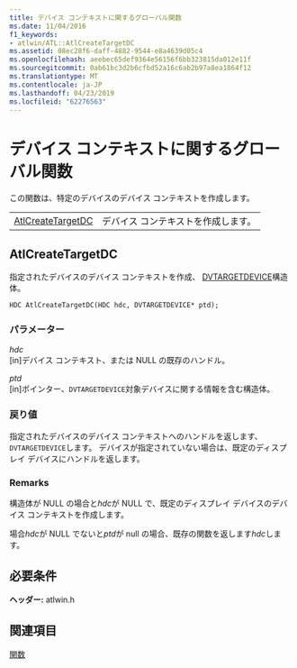 ```yaml
---
title: デバイス コンテキストに関するグローバル関数
ms.date: 11/04/2016
f1_keywords:
- atlwin/ATL::AtlCreateTargetDC
ms.assetid: 08ec28f6-daff-4882-9544-e8a4639d05c4
ms.openlocfilehash: aeebec65def9364e56156f6bb323815da012e11f
ms.sourcegitcommit: 0ab61bc3d2b6cfbd52a16c6ab2b97a8ea1864f12
ms.translationtype: MT
ms.contentlocale: ja-JP
ms.lasthandoff: 04/23/2019
ms.locfileid: "62276563"
---
```

# <a name="device-context-global-functions"></a>デバイス コンテキストに関するグローバル関数

この関数は、特定のデバイスのデバイス コンテキストを作成します。

|||
|-|-|
|[AtlCreateTargetDC](#atlcreatetargetdc)|デバイス コンテキストを作成します。|

##  <a name="atlcreatetargetdc"></a>  AtlCreateTargetDC

指定されたデバイスのデバイス コンテキストを作成、 [DVTARGETDEVICE](/windows/desktop/api/objidl/ns-objidl-tagdvtargetdevice)構造体。

```
HDC AtlCreateTargetDC(HDC hdc, DVTARGETDEVICE* ptd);
```

### <a name="parameters"></a>パラメーター

*hdc*<br/>
[in]デバイス コンテキスト、または NULL の既存のハンドル。

*ptd*<br/>
[in]ポインター、`DVTARGETDEVICE`対象デバイスに関する情報を含む構造体。

### <a name="return-value"></a>戻り値

指定されたデバイスのデバイス コンテキストへのハンドルを返します、`DVTARGETDEVICE`します。 デバイスが指定されていない場合は、既定のディスプレイ デバイスにハンドルを返します。

### <a name="remarks"></a>Remarks

構造体が NULL の場合と*hdc*が NULL で、既定のディスプレイ デバイスのデバイス コンテキストを作成します。

場合*hdc*が NULL でないと*ptd*が null の場合、既存の関数を返します*hdc*します。

## <a name="requirements"></a>必要条件

**ヘッダー:** atlwin.h

## <a name="see-also"></a>関連項目

[関数](../../atl/reference/atl-functions.md)
